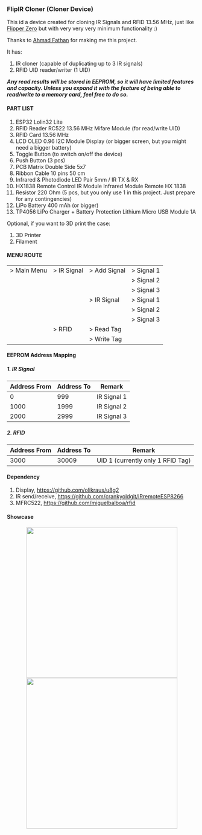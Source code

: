 
### FlipIR Cloner (Cloner Device)

This id a device created for cloning IR Signals and RFID 13.56 MHz, just like [Flipper Zero](https://flipperzero.one/) but with very very very minimum functionality :)

Thanks to [Ahmad Fathan](https://github.com/ahmadfathan) for making me this project.

It has:
1. IR cloner (capable of duplicating up to 3 IR signals)
2. RFID UID reader/writer (1 UID)

***Any read results will be stored in EEPROM, so it will have limited features and capacity. Unless you expand it with the feature of being able to read/write to a memory card, feel free to do so.***

#### PART LIST

1. ESP32 Lolin32 Lite
2. RFID Reader RC522 13.56 MHz Mifare Module (for read/write UID)
3. RFID Card 13.56 MHz
4. LCD OLED 0.96 I2C Module Display (or bigger screen, but you might need a bigger battery)
5. Toggle Button (to switch on/off the device)
6. Push Button (3 pcs)
7. PCB Matrix Double Side 5x7
8. Ribbon Cable 10 pins 50 cm
9. Infrared & Photodiode LED Pair 5mm / IR TX & RX
10. HX1838 Remote Control IR Module Infrared Module Remote HX 1838
11. Resistor 220 Ohm (5 pcs, but you only use 1 in this project. Just prepare for any contingencies)
12. LiPo Battery 400 mAh (or bigger)
13. TP4056 LiPo Charger + Battery Protection Lithium Micro USB Module 1A

Optional, if you want to 3D print the case:
1. 3D Printer
2. Filament

#### MENU ROUTE
|  |  |  |  |
|-------------|-------------|--------------|------------|
| > Main Menu | > IR Signal | > Add Signal | > Signal 1 |
|             |             |              | > Signal 2 |
|             |             |              | > Signal 3 |
|             |             | > IR Signal  | > Signal 1 |
|             |             |              | > Signal 2 |
|             |             |              | > Signal 3 |
|             | > RFID      | > Read Tag   |            |
|             |             | > Write Tag  |            |

#### EEPROM Address Mapping

##### 1. IR Signal
|Address From|Address To|Remark|
|-|-|-|
|0|999|IR Signal 1|
|1000|1999|IR Signal 2|
|2000|2999|IR Signal 3|

##### 2. RFID

|Address From|Address To|Remark|
|-|-|-|
|3000|30009|UID 1 (currently only 1 RFID Tag)|

#### Dependency

1. Display, https://github.com/olikraus/u8g2
2. IR send/receive, https://github.com/crankyoldgit/IRremoteESP8266
3. MFRC522, https://github.com/miguelbalboa/rfid

#### Showcase

<div style="text-align:center">
  <img src="https://github.com/ahmadfathan/flipper-zero/blob/9742cb3e889354f63acfe1f884749bedc68e0789/images/image1.jpeg" width="400">
  <img src="https://github.com/ahmadfathan/flipper-zero/blob/9742cb3e889354f63acfe1f884749bedc68e0789/images/image2.jpeg" width="400">
</div>
